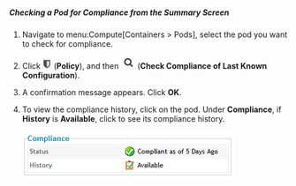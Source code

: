 ##### Checking a Pod for Compliance from the Summary Screen

1.  Navigate to menu:Compute\[Containers \> Pods\], select the pod you
    want to check for compliance.

2.  Click ![image](/images/1941.png) (**Policy**), and then
    ![image](/images/1942.png) (**Check Compliance of Last Known
    Configuration**).

3.  A confirmation message appears. Click **OK**.

4.  To view the compliance history, click on the pod. Under
    **Compliance**, if **History** is **Available**, click to see its
    compliance history.

    ![image](/images/1943.png)
